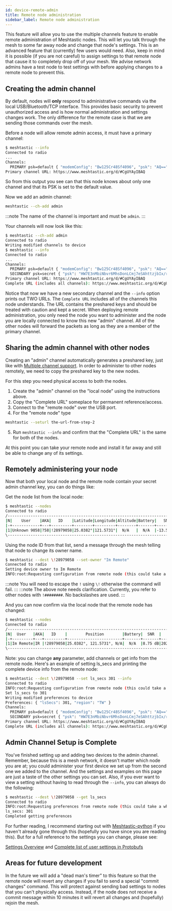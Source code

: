 ```yaml
---
id: device-remote-admin
title: Remote node administration
sidebar_label: Remote node administration
---
```


This feature will allow you to use the multiple channels feature to enable remote administration of Meshtastic nodes. This will let you talk through the mesh to some far away node and change that node's settings. This is an advanced feature that (currently) few users would need. Also, keep in mind it is possible (if you are not careful) to assign settings to that remote node that cause it to completely drop off of your mesh. We advise network admins have a test node to test settings with before applying changes to a remote node to prevent this.

## Creating the admin channel

By default, nodes will **only** respond to administrative commands via the local USB/Bluetooth/TCP interface. This provides basic security to prevent unauthorized access and is how normal administration and settings changes work. The only difference for the remote case is that we are sending those commands over the mesh.

Before a node will allow remote admin access, it must have a primary channel:

```bash title="Expected output"
$ meshtastic --info
Connected to radio
...
Channels:
  PRIMARY psk=default { "modemConfig": "Bw125Cr48Sf4096", "psk": "AQ==" }
Primary channel URL: https://www.meshtastic.org/d/#CgUYAyIBAQ
```

So from this output you see can that this node knows about only one channel and that its PSK is set to the default value.

Now we add an admin channel:

```bash title="Command"
meshtastic --ch-add admin
```

:::note
The name of the channel is important and must be `admin`.
:::

Your channels will now look like this:

```bash title="Expected output"
$ meshtastic --ch-add admin
Connected to radio
Writing modified channels to device
$ meshtastic --info
Connected to radio
...
Channels:
  PRIMARY psk=default { "modemConfig": "Bw125Cr48Sf4096", "psk": "AQ==" }
  SECONDARY psk=secret { "psk": "HW7E3nMbiNbvr6MhsDonLCmj7eSAhttzjbIx/r5OQmg=", "name": "admin" }
Primary channel URL: https://www.meshtastic.org/d/#CgUYAyIBAQ
Complete URL (includes all channels): https://www.meshtastic.org/d/#CgUYAyIBAQopIiAdbsTecxuI1u-voyGwOicsKaPt5ICG23ONsjH-vk5CaCoFYWRtaW4
```

Notice that now we have a new secondary channel and the `--info` option prints out TWO URLs. The `Complete URL` includes all of the channels this node understands. The URL contains the preshared keys and should be treated with caution and kept a secret. When deploying remote administration, you only need the node you want to administer and the node you are locally connected to know this new "admin" channel. All of the other nodes will forward the packets as long as they are a member of the primary channel.

## Sharing the admin channel with other nodes

Creating an "admin" channel automatically generates a preshared key, just like with [Multiple channel support](./device-channels). In order to administer to other nodes remotely, we need to copy the preshared key to the new nodes.

For this step you need physical access to both the nodes.

1. Create the "admin" channel on the "local node" using the instructions above.
2. Copy the "Complete URL" someplace for permanent reference/access.
3. Connect to the "remote node" over the USB port.
4. For the "remote node" type

```bash
meshtastic --seturl the-url-from-step-2
```

5. Run `meshtastic --info` and confirm that the "Complete URL" is the same for both of the nodes.

At this point you can take your remote node and install it far away and still be able to change any of its settings.

## Remotely administering your node

Now that both your local node and the remote node contain your secret admin channel key, you can do things like:

Get the node list from the local node:

```bash title="Expected output"
$ meshtastic --nodes
Connected to radio
/-------------------------------------------------------------------------------------------------------------\
|N|    User    |AKA|   ID    |Latitude|Longitude|Altitude|Battery|   SNR   |     LastHeard     |    Since     |
|-+------------+---+---------+--------+---------+--------+-------+---------+-------------------+--------------|
|1|Unknown 9058|?58|!28979058|25.0382°|121.5731°|  N/A   |  N/A  |-13.50 dB|2021-03-22 09:25:42|19 seconds ago|
\-------------------------------------------------------------------------------------------------------------/
```

Using the node ID from that list, send a message through the mesh telling that node to change its owner name.

```bash title="Expected output"
$ meshtastic --dest \!28979058 --set-owner "Im Remote"
Connected to radio
Setting device owner to Im Remote
INFO:root:Requesting configuration from remote node (this could take a while)
```

:::note
You will need to escape the `!` using `\!` otherwise the command will fail.
:::
:::note
The above note needs clarification. Currently, you refer to other nodes with `!########`. No backslashes are used.
:::

And you can now confirm via the local node that the remote node has changed:

```bash title="Expected output"
$ meshtastic --nodes
Connected to radio
/----------------------------------------------------------------------------------------------------\
|N|  User   |AKA|   ID    |        Position        |Battery|  SNR  |     LastHeard     |    Since    |
|-+---------+---+---------+------------------------+-------+-------+-------------------+-------------|
|1|Im Remote|IR |!28979058|25.0382°, 121.5731°, N/A|  N/A  |8.75 dB|2021-03-22 09:35:42|3 minutes ago|
\----------------------------------------------------------------------------------------------------/
```

Note: you can change **any** parameter, add channels or get info from the remote node. Here's an example of setting ls_secs and printing the complete device info from the remote node:

```bash title="Expected output"
$ meshtastic --dest \!28979058 --set ls_secs 301 --info
Connected to radio
INFO:root:Requesting configuration from remote node (this could take a while)
Set ls_secs to 301
Writing modified preferences to device
Preferences: { "lsSecs": 301, "region": "TW" }
Channels:
  PRIMARY psk=default { "modemConfig": "Bw125Cr48Sf4096", "psk": "AQ==" }
  SECONDARY psk=secret { "psk": "HW7E3nMbiNbvr6MhsDonLCmj7eSAhttzjbIx/r5OQmg=", "name": "admin" }
Primary channel URL: https://www.meshtastic.org/d/#CgUYAyIBAQ
Complete URL (includes all channels): https://www.meshtastic.org/d/#CgUYAyIBAQopIiAdbsTecxuI1u-voyGwOicsKaPt5ICG23ONsjH-vk5CaCoFYWRtaW4
```

## Admin Channel Setup is Complete

You've finished setting up and adding two devices to the admin channel. Remember, because this is a mesh network, it doesn't matter which node you are at; you could administer your first device we set up from the second one we added to the channel. And the settings and examples on this page are just a taste of the other settings you can set. Also, if you ever want to view a setting without having to read through the `--info`, you can always do the following:

```bash title="--get vs. --info"
$ meshtastic --dest \!28979058 --get ls_secs
Connected to radio
INFO:root:Requesting preferences from remote node (this could take a while)
ls_secs: 301
Completed getting preferences
```

For further reading, I recommend starting out with [Meshtastic-python](/docs/software/python/python-cli) if you haven't already gone through this (hopefully you have since you are reading this). But for a full reference to the settings you can change, please see:

[Settings Overview](/docs/settings) and
[Complete list of user settings in Protobufs](/docs/developers/protobufs/api#radioconfiguserpreferences)

## Areas for future development

In the future we will add a "dead man's timer" to this feature so that the remote node will revert any changes if you fail to send a special "commit changes" command. This will protect against sending bad settings to nodes that you can't physically access. Instead, if the node does not receive a commit message within 10 minutes it will revert all changes and (hopefully) rejoin the mesh.
